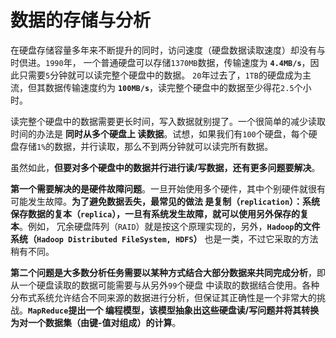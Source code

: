 数据的存储与分析
=============================================================================
在硬盘存储容量多年来不断提升的同时，访问速度（硬盘数据读取速度）却没有与时倶进。`1990`年，
一个普通硬盘可以存储`1370MB`数据，传输速度为 **`4.4MB/s`**，因此只需要`5`分钟就可以读完整个硬盘中的数据。
`20`年过去了，`1TB`的硬盘成为主流，但其数据传输速度约为 **`100MB/s`**，读完整个硬盘中的数据至少得花`2.5`个小时。

读完整个硬盘中的数据需要更长时间，写入数据就别提了。一个很简单的减少读取时间的办法是 **同时从多个硬盘上
读数据**。试想，如果我们有`100`个硬盘，每个硬盘存储`1%`的数据，并行读取，那么不到两分钟就可以读完所有数据。

虽然如此，**但要对多个硬盘中的数据并行进行读/写数据，还有更多问题要解决**。

**第一个需要解决的是硬件故障问题**。一旦开始使用多个硬件，其中个别硬件就很有可能发生故障。**为了避免数据丢失，最常见的做法
是复制（`replication`）：系统保存数据的复本（`replica`），一旦有系统发生故障，就可以使用另外保存的复本**。例如，
冗余硬盘阵列（`RAID`）就是按这个原理实现的，另外，**`Hadoop`的文件系统（`Hadoop Distributed FileSystem, HDFS`）**
也是一类，不过它采取的方法稍有不同。

**第二个问题是大多数分析任务需要以某种方式结合大部分数据来共同完成分析**，即从一个硬盘读取的数据可能需要与从另外`99`个硬盘
中读取的数据结合使用。各种分布式系统允许结合不同来源的数据进行分析，但保证其正确性是一个非常大的挑战。**`MapReduce`提出一个
编程模型，该模型抽象出这些硬盘读/写问题并将其转换为对一个数据集（由键-值对组成）的计算**。

